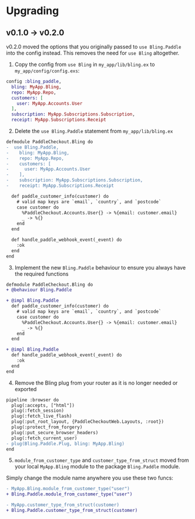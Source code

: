 # Upgrading

## v0.1.0 -> v0.2.0

v0.2.0 moved the options that you originally passed to `use Bling.Paddle` into the config instead. This removes the need for `use Bling` altogether.

1. Copy the config from `use Bling` in `my_app/lib/bling.ex` to `my_app/config/config.exs`:

```elixir
config :bling_paddle,
  bling: MyApp.Bling,
  repo: MyApp.Repo,
  customers: [
    user: MyApp.Accounts.User
  ],
  subscription: MyApp.Subscriptions.Subscription,
  receipt: MyApp.Subscriptions.Receipt
```

2. Delete the `use Bling.Paddle` statement from `my_app/lib/bling.ex`

```diff
defmodule PaddleCheckout.Bling do
-  use Bling.Paddle,
-    bling: MyApp.Bling,
-    repo: MyApp.Repo,
-    customers: [
-      user: MyApp.Accounts.User
-    ],
-    subscription: MyApp.Subscriptions.Subscription,
-    receipt: MyApp.Subscriptions.Receipt

  def paddle_customer_info(customer) do
    # valid map keys are `email`, `country`, and `postcode`
    case customer do
      %PaddleCheckout.Accounts.User{} -> %{email: customer.email}
      _ -> %{}
    end
  end

  def handle_paddle_webhook_event(_event) do
    :ok
  end
end
```

3. Implement the new `Bling.Paddle` behaviour to ensure you always have the required functions

```diff
defmodule PaddleCheckout.Bling do
+ @behaviour Bling.Paddle

+ @impl Bling.Paddle
  def paddle_customer_info(customer) do
    # valid map keys are `email`, `country`, and `postcode`
    case customer do
      %PaddleCheckout.Accounts.User{} -> %{email: customer.email}
      _ -> %{}
    end
  end

+ @impl Bling.Paddle
  def handle_paddle_webhook_event(_event) do
    :ok
  end
end
```

4. Remove the Bling plug from your router as it is no longer needed or exported

```diff
pipeline :browser do
  plug(:accepts, ["html"])
  plug(:fetch_session)
  plug(:fetch_live_flash)
  plug(:put_root_layout, {PaddleCheckoutWeb.Layouts, :root})
  plug(:protect_from_forgery)
  plug(:put_secure_browser_headers)
  plug(:fetch_current_user)
- plug(Bling.Paddle.Plug, bling: MyApp.Bling)
end
```

5. `module_from_customer_type` and `customer_type_from_struct` moved from your local `MyApp.Bling` module to the package `Bling.Paddle` module.

Simply change the module name anywhere you use these two funcs:

```diff
- MyApp.Bling.module_from_customer_type("user")
+ Bling.Paddle.module_from_customer_type("user")

- MyApp.customer_type_from_struct(customer)
+ Bling.Paddle.customer_type_from_struct(customer)
```
